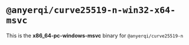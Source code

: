 # `@anyerqi/curve25519-n-win32-x64-msvc`

This is the **x86_64-pc-windows-msvc** binary for `@anyerqi/curve25519-n`
